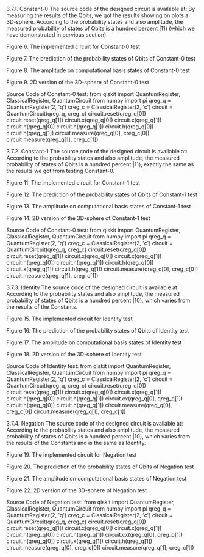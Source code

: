 3.7.1. Constant-0
The source code of the designed circuit is available at:
By measuring the results of the Qbits, we got the results showing on plots a 3D-sphere. According to the probability states and also amplitude, the measured probability of states of Qbits is a hundred percent |11⟩  (which we have demonstrated in pervious section).
 
Figure 6. The implemented circuit for Constant-0 test

 
Figure 7. The prediction of the probability states of Qbits of Constant-0 test
 
Figure 8. The amplitude on computational basis states of Constant-0 test

 
Figure 9. 2D version of the 3D-sphere of Constant-0 test

Source Code of Constant-0 test:
	from qiskit import QuantumRegister, ClassicalRegister, QuantumCircuit
	from numpy import pi
	qreg_q = QuantumRegister(2, 'q')
	creg_c = ClassicalRegister(2, 'c')
	circuit = QuantumCircuit(qreg_q, creg_c)
	circuit.reset(qreg_q[0])
	circuit.reset(qreg_q[1])
	circuit.x(qreg_q[0])
	circuit.x(qreg_q[1])
	circuit.h(qreg_q[0])
	circuit.h(qreg_q[1])
	circuit.h(qreg_q[0])
	circuit.h(qreg_q[1])
	circuit.measure(qreg_q[0], creg_c[0])
	circuit.measure(qreg_q[1], creg_c[1])

3.7.2. Constant-1
The source code of the designed circuit is available at:
According to the probability states and also amplitude, the measured probability of states of Qbits is a hundred percent |11⟩, exactly the same as the results we got from testing Constant-0.

 
Figure 11. The implemented circuit for Constant-1 test

 
Figure 12. The prediction of the probability states of Qbits of Constant-1 test
 
Figure 13. The amplitude on computational basis states of Constant-1 test

 
Figure 14. 2D version of the 3D-sphere of Constant-1 test

Source Code of Constant-0 test:
	from qiskit import QuantumRegister, ClassicalRegister, QuantumCircuit
	from numpy import pi
	qreg_q = QuantumRegister(2, 'q')
	creg_c = ClassicalRegister(2, 'c')
	circuit = QuantumCircuit(qreg_q, creg_c)
	circuit.reset(qreg_q[0])
	circuit.reset(qreg_q[1])
	circuit.x(qreg_q[0])
	circuit.x(qreg_q[1])
	circuit.h(qreg_q[0])
	circuit.h(qreg_q[1])
	circuit.h(qreg_q[0])
	circuit.x(qreg_q[1])
	circuit.h(qreg_q[1])
	circuit.measure(qreg_q[0], creg_c[0])
	circuit.measure(qreg_q[1], creg_c[1])

3.7.3. Identity
The source code of the designed circuit is available at:
According to the probability states and also amplitude, the measured probability of states of Qbits is a hundred percent |10⟩, which varies from the results of the Constants.



 
Figure 15. The implemented circuit for Identity test

 
Figure 16. The prediction of the probability states of Qbits of Identity test

 
Figure 17. The amplitude on computational basis states of Identity test

 
Figure 18. 2D version of the 3D-sphere of Identity test

Source Code of Identity test:
	from qiskit import QuantumRegister, ClassicalRegister, QuantumCircuit
	from numpy import pi
	qreg_q = QuantumRegister(2, 'q')
	creg_c = ClassicalRegister(2, 'c')
	circuit = QuantumCircuit(qreg_q, creg_c)
	circuit.reset(qreg_q[0])
	circuit.reset(qreg_q[1])
	circuit.x(qreg_q[0])
	circuit.x(qreg_q[1])
	circuit.h(qreg_q[0])
	circuit.h(qreg_q[1])
	circuit.cx(qreg_q[0], qreg_q[1])
	circuit.h(qreg_q[0])
	circuit.h(qreg_q[1])
	circuit.measure(qreg_q[0], creg_c[0])
	circuit.measure(qreg_q[1], creg_c[1])


3.7.4. Negation
The source code of the designed circuit is available at:
According to the probability states and also amplitude, the measured probability of states of Qbits is a hundred percent |10⟩, which varies from the results of the Constants and is the same as Identity.

 
Figure 19. The implemented circuit for Negation test

 
Figure 20. The prediction of the probability states of Qbits of Negation test

 
Figure 21. The amplitude on computational basis states of Negation test

 
Figure 22. 2D version of the 3D-sphere of Negation test

Source Code of Negation test:
	from qiskit import QuantumRegister, ClassicalRegister, QuantumCircuit
	from numpy import pi
	qreg_q = QuantumRegister(2, 'q')
	creg_c = ClassicalRegister(2, 'c')
	circuit = QuantumCircuit(qreg_q, creg_c)
	circuit.reset(qreg_q[0])
	circuit.reset(qreg_q[1])
	circuit.x(qreg_q[0])
	circuit.x(qreg_q[1])
	circuit.h(qreg_q[0])
	circuit.h(qreg_q[1])
	circuit.cx(qreg_q[0], qreg_q[1])
	circuit.h(qreg_q[0])
	circuit.x(qreg_q[1])
	circuit.h(qreg_q[1])
	circuit.measure(qreg_q[0], creg_c[0])
	circuit.measure(qreg_q[1], creg_c[1])


